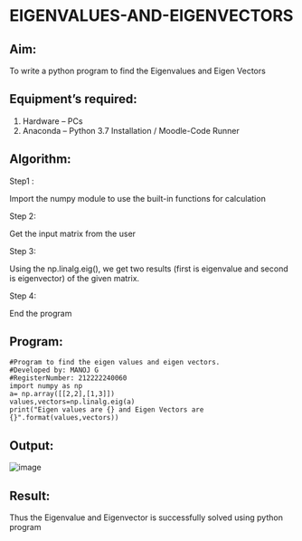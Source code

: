 # EIGENVALUES-AND-EIGENVECTORS
## Aim:
To write a python program to find the Eigenvalues and Eigen Vectors
## Equipment’s required:
1. 	Hardware – PCs
2. 	Anaconda – Python 3.7 Installation / Moodle-Code Runner
## Algorithm:
Step1 :

Import the numpy module to use the built-in functions for calculation

Step 2:

Get the input matrix from the user

Step 3:

Using the np.linalg.eig(), we get two results (first is eigenvalue and second is eigenvector) of the given matrix.

Step 4:

End the program
## Program:
```
#Program to find the eigen values and eigen vectors.
#Developed by: MANOJ G
#RegisterNumber: 212222240060
import numpy as np
a= np.array([[2,2],[1,3]])
values,vectors=np.linalg.eig(a)
print("Eigen values are {} and Eigen Vectors are {}".format(values,vectors))
```

## Output:
![image](https://github.com/Danielmanoj/EIGENVALUES-AND-EIGENVECTORS/assets/69635071/399f1b30-07b6-4ebb-a63f-4432d005bf4d)

## Result:
Thus the Eigenvalue and Eigenvector is successfully solved using python program
